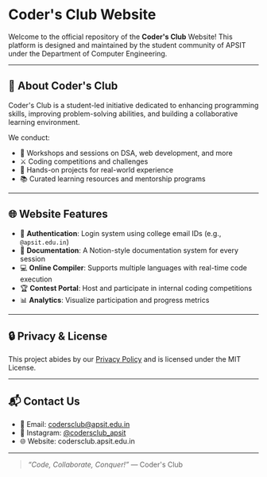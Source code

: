 # Coder's Club Website

Welcome to the official repository of the **Coder's Club** Website! This platform is designed and maintained by the student community of APSIT under the Department of Computer Engineering.

---

## 🚀 About Coder's Club
Coder's Club is a student-led initiative dedicated to enhancing programming skills, improving problem-solving abilities, and building a collaborative learning environment.

We conduct:
- 🧠 Workshops and sessions on DSA, web development, and more
- ⚔️ Coding competitions and challenges
- 🧰 Hands-on projects for real-world experience
- 📚 Curated learning resources and mentorship programs

---

## 🌐 Website Features
- 🔐 **Authentication**: Login system using college email IDs (e.g., `@apsit.edu.in`)
- 📜 **Documentation**: A Notion-style documentation system for every session
- 💻 **Online Compiler**: Supports multiple languages with real-time code execution
- 🏆 **Contest Portal**: Host and participate in internal coding competitions
- 📊 **Analytics**: Visualize participation and progress metrics


---


## 🔒 Privacy & License
This project abides by our [Privacy Policy](./PRIVACY.md) and is licensed under the MIT License.

---

## 📬 Contact Us
- 📧 Email: codersclub@apsit.edu.in
- 📸 Instagram: [@codersclub_apsit](https://instagram.com/codersclub_apsit)
- 🌐 Website: codersclub.apsit.edu.in

---

> _“Code, Collaborate, Conquer!”_ — Coder's Club


